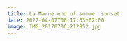 ```yaml
---
title: La Marne end of summer sunset
date: 2022-04-07T06:17:33+02:00
image: IMG_20170706_212852.jpg
---
```


